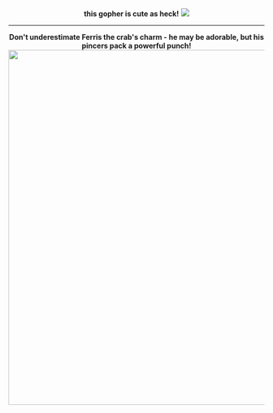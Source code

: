 <div align="center">
<b>this gopher is cute as heck!</b>
<img src="https://go.dev/blog/gopher/vinyl.jpg" >

</div>
<hr>
<div align="center">
<b>Don't underestimate Ferris the crab's charm - he may be adorable, but his pincers pack a powerful punch!</b>
<img src="https://repository-images.githubusercontent.com/519881657/5973baf9-a809-4012-9f8b-4964c0ef15f4" width="700">
</div>
